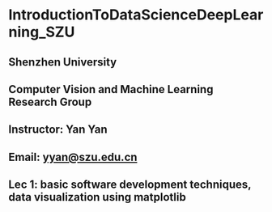 # IntroductionToDataScienceDeepLearning_SZU
## Shenzhen University  
## Computer Vision and Machine Learning Research Group  
## Instructor: Yan Yan  
## Email: yyan@szu.edu.cn  
## Lec 1: basic software development techniques, data visualization using matplotlib  
